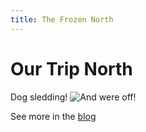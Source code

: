 ```yaml
---
title: The Frozen North
---
```


# Our Trip North

Dog sledding!
![And were off!](https://www.dropbox.com/scl/fi/u74qc8d6fi0dskr29poju/DSC_0342.JPG?rlkey=tv30i3af1evh56b88vjojhnq8&st=wf5nuckw&raw=1)

See more in the [blog](/blog)